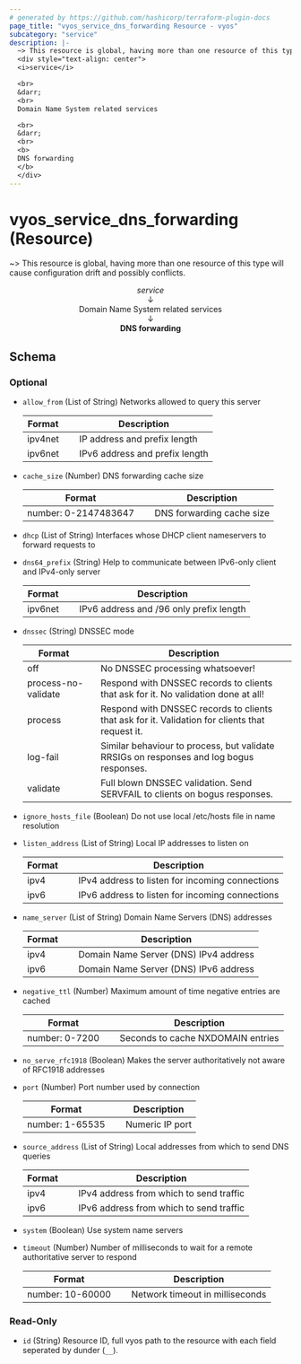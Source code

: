 ```yaml
---
# generated by https://github.com/hashicorp/terraform-plugin-docs
page_title: "vyos_service_dns_forwarding Resource - vyos"
subcategory: "service"
description: |-
  ~> This resource is global, having more than one resource of this type will cause configuration drift and possibly conflicts.
  <div style="text-align: center">
  <i>service</i>

  <br>
  &darr;
  <br>
  Domain Name System related services

  <br>
  &darr;
  <br>
  <b>
  DNS forwarding
  </b>
  </div>
---
```


# vyos_service_dns_forwarding (Resource)

~> This resource is global, having more than one resource of this type will cause configuration drift and possibly conflicts.

<div style="text-align: center">
<i>service</i>

<br>
&darr;
<br>
Domain Name System related services

<br>
&darr;
<br>
<b>
DNS forwarding
</b>
</div>



<!-- schema generated by tfplugindocs -->
## Schema

### Optional

- `allow_from` (List of String) Networks allowed to query this server

    |  Format &emsp; | Description  |
    |----------|---------------|
    |  ipv4net  &emsp; |  IP address and prefix length  |
    |  ipv6net  &emsp; |  IPv6 address and prefix length  |
- `cache_size` (Number) DNS forwarding cache size

    |  Format &emsp; | Description  |
    |----------|---------------|
    |  number: 0-2147483647  &emsp; |  DNS forwarding cache size  |
- `dhcp` (List of String) Interfaces whose DHCP client nameservers to forward requests to
- `dns64_prefix` (String) Help to communicate between IPv6-only client and IPv4-only server

    |  Format &emsp; | Description  |
    |----------|---------------|
    |  ipv6net  &emsp; |  IPv6 address and /96 only prefix length  |
- `dnssec` (String) DNSSEC mode

    |  Format &emsp; | Description  |
    |----------|---------------|
    |  off  &emsp; |  No DNSSEC processing whatsoever!  |
    |  process-no-validate  &emsp; |  Respond with DNSSEC records to clients that ask for it. No validation done at all!  |
    |  process  &emsp; |  Respond with DNSSEC records to clients that ask for it. Validation for clients that request it.  |
    |  log-fail  &emsp; |  Similar behaviour to process, but validate RRSIGs on responses and log bogus responses.  |
    |  validate  &emsp; |  Full blown DNSSEC validation. Send SERVFAIL to clients on bogus responses.  |
- `ignore_hosts_file` (Boolean) Do not use local /etc/hosts file in name resolution
- `listen_address` (List of String) Local IP addresses to listen on

    |  Format &emsp; | Description  |
    |----------|---------------|
    |  ipv4  &emsp; |  IPv4 address to listen for incoming connections  |
    |  ipv6  &emsp; |  IPv6 address to listen for incoming connections  |
- `name_server` (List of String) Domain Name Servers (DNS) addresses

    |  Format &emsp; | Description  |
    |----------|---------------|
    |  ipv4  &emsp; |  Domain Name Server (DNS) IPv4 address  |
    |  ipv6  &emsp; |  Domain Name Server (DNS) IPv6 address  |
- `negative_ttl` (Number) Maximum amount of time negative entries are cached

    |  Format &emsp; | Description  |
    |----------|---------------|
    |  number: 0-7200  &emsp; |  Seconds to cache NXDOMAIN entries  |
- `no_serve_rfc1918` (Boolean) Makes the server authoritatively not aware of RFC1918 addresses
- `port` (Number) Port number used by connection

    |  Format &emsp; | Description  |
    |----------|---------------|
    |  number: 1-65535  &emsp; |  Numeric IP port  |
- `source_address` (List of String) Local addresses from which to send DNS queries

    |  Format &emsp; | Description  |
    |----------|---------------|
    |  ipv4  &emsp; |  IPv4 address from which to send traffic  |
    |  ipv6  &emsp; |  IPv6 address from which to send traffic  |
- `system` (Boolean) Use system name servers
- `timeout` (Number) Number of milliseconds to wait for a remote authoritative server to respond

    |  Format &emsp; | Description  |
    |----------|---------------|
    |  number: 10-60000  &emsp; |  Network timeout in milliseconds  |

### Read-Only

- `id` (String) Resource ID, full vyos path to the resource with each field seperated by dunder (`__`).
